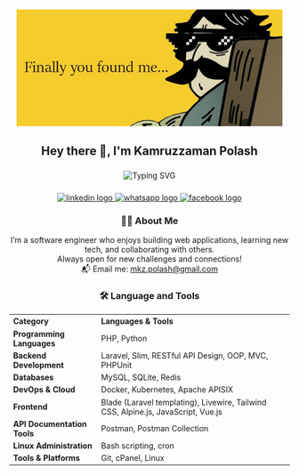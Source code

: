 ###
<div align="center">
  <img height="210" src="https://github.com/Pola5h/Pola5h/blob/main/assets/hi.jpg" title="Hello Bro!!!"/>
</div>
<h2 align="center">Hey there 👋, I'm Kamruzzaman Polash</h2>

###
<div align="center">
<img src="https://readme-typing-svg.herokuapp.com?font=Arial&size=24&duration=3000&color=808080&center=true&vCenter=true&width=800&height=60&lines=A+TALL+Stack+Developer%20!!!;A+Noob+Coder%20!!!;A+Fast+Learner%20!!!;A+Software+Engineer%20!!!" alt="Typing SVG" />
</div>


###

<div align="center">
  <a href="https://www.linkedin.com/in/Pola5h/" target="_blank">
    <img src="https://img.shields.io/static/v1?message=LinkedIn&logo=linkedin&label=&color=0077B5&logoColor=white&labelColor=&style=for-the-badge" height="25" alt="linkedin logo"  />
  </a>
  <a href="https://wa.me/8801791296967" target="_blank">
    <img src="https://img.shields.io/static/v1?message=Whatsapp&logo=whatsapp&label=&color=25D366&logoColor=white&labelColor=&style=for-the-badge" height="25" alt="whatsapp logo"  />
  </a>
  <a href="https://www.facebook.com/Pola5h/" target="_blank">
  <img src="https://img.shields.io/static/v1?message=Facebook&logo=facebook&label=&color=1877F2&logoColor=white&labelColor=&style=for-the-badge" height="25" alt="facebook logo"  />
  </a>

</div>

###
<h3 align="center">👩‍💻  About Me</h3>
<div align="center">

I’m a software engineer who enjoys building web applications, learning new tech, and collaborating with others.  
Always open for new challenges and connections!  
📬 Email me: <a href="mailto:mkz.polash@gmail.com">mkz.polash@gmail.com</a>

</div>

###

<h3 align="center">🛠 Language and Tools</h3>
<div align="center">
  <table>
    <tr>
      <th align="left">Category</th>
      <th align="left">Languages &amp; Tools</th>
    </tr>
    <tr>
      <td><strong>Programming Languages</strong></td>
      <td>PHP, Python</td>
    </tr>
    <tr>
      <td><strong>Backend Development</strong></td>
      <td>Laravel, Slim, RESTful API Design, OOP, MVC, PHPUnit</td>
    </tr>
    <tr>
      <td><strong>Databases</strong></td>
      <td>MySQL, SQLite, Redis</td>
    </tr>
    <tr>
      <td><strong>DevOps &amp; Cloud</strong></td>
      <td>Docker, Kubernetes, Apache APISIX</td>
    </tr>
    <tr>
      <td><strong>Frontend</strong></td>
      <td>Blade (Laravel templating), Livewire, Tailwind CSS, Alpine.js, JavaScript, Vue.js</td>
    </tr>
    <tr>
      <td><strong>API Documentation Tools</strong></td>
      <td>Postman, Postman Collection</td>
    </tr>
    <tr>
      <td><strong>Linux Administration</strong></td>
      <td>Bash scripting, cron</td>
    </tr>
    <tr>
      <td><strong>Tools &amp; Platforms</strong></td>
      <td> Git, cPanel, Linux</td>
    </tr>
  </table>
</div>
<!--<details> 
    <summary> <h3 align="left">🔥 My Github Stats </h3> </summary>
<div align="center">
  <img src="https://github-readme-stats.vercel.app/api?username=Pola5h&hide_title=false&hide_rank=false&show_icons=true&include_all_commits=true&count_private=true&disable_animations=false&theme=dracula&locale=en&hide_border=false&order=1" height="150" alt="stats graph"  />
  <img src="https://streak-stats.demolab.com?user=Pola5h&locale=en&mode=daily&theme=dracula&hide_border=false&border_radius=5&order=3" height="150" alt="streak graph"  />
</div>
</details> -->
<!-- <h3 align="left">🐱 Github Stat </h3>
<div align="center">

  <picture>
    <source media="(prefers-color-scheme: dark)" srcset="https://streak-stats.demolab.com?user=Pola5h&locale=en&mode=daily&theme=dracula&hide_border=false&border_radius=5&order=3">

    <img src="https://github-readme-streak-stats.herokuapp.com/?user=pola5h&theme=swift&hide_border=false" height="150" alt="streak graph">
  </picture>
</div> -->

